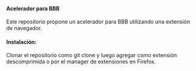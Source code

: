 #### Acelerador para BBB

Este repositorio propone un acelerador para BBB utilizando una extensión de navegador.

#### Instalación:

Clonar el repositorio como git clone y luego agregar como extensión descomprimida o por el manager de extensiones en Firefox.